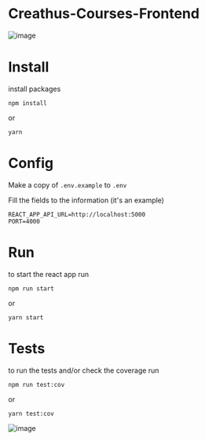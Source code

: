 # Creathus-Courses-Frontend
![image](https://user-images.githubusercontent.com/101012531/165831507-9ebc2a93-42e5-4a2a-8aa5-f9ac069fded6.png)


# Install

install packages
```
npm install
```

or

```
yarn
```

# Config

Make a copy of `.env.example` to `.env`

Fill the fields to the information (it's an example)
```
REACT_APP_API_URL=http://localhost:5000
PORT=4000
```

# Run

to start the react app run
```
npm run start
```
or
```
yarn start
```

# Tests

to run the tests and/or check the coverage run
```
npm run test:cov
```
or
```
yarn test:cov
```

![image](https://user-images.githubusercontent.com/101012531/165831105-8b3e737b-156b-4422-80c6-e06cb2737165.png)


